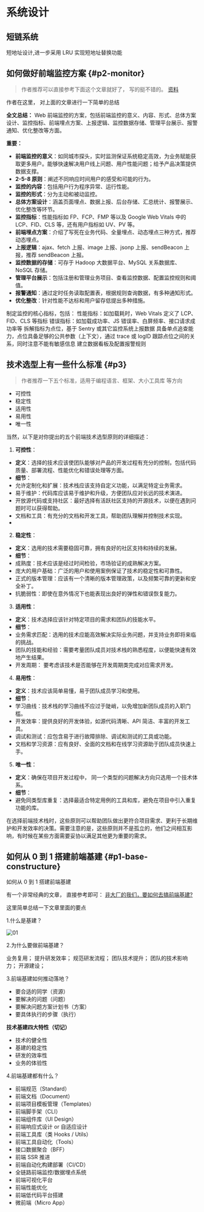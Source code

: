 
# 系统设计

## 短链系统

短地址设计,进一步采用 LRU 实现短地址替换功能

## 如何做好前端监控方案 {#p2-monitor}

> 作者推荐可以直接参考下面这个文章就好了， 写的挺不错的。
> [资料](https://juejin.cn/post/7285608128040206391)

作者在这里， 对上面的文章进行一下简单的总结

**全文总结：**
Web 前端监控的方案，包括前端监控的意义、内容、形式、总体方案设计、监控指标、前端埋点方案、上报逻辑、监控数据存储、管理平台展示、报警通知、优化整改等方面。

**重要：**

* **前端监控的意义**：如同城市探头，实时监测保证系统稳定高效，为业务赋能获取更多用户。能够快速解决用户线上问题、用户性能问题；给予产品决策提供数据支撑。
* **2-5-8 原则**：阐述不同响应时间用户的感受和可能的行为。
* **监控的内容**：包括用户行为程序异常、运行性能。
* **监控的形式**：分为主动和被动监控。
* **总体方案设计**：涵盖页面埋点、数据上报、后台存储、汇总统计、报警展示、优化整改等环节。
* **监控指标**：性能指标如 FP、FCP、FMP 等以及 Google Web Vitals 中的 LCP、FID、CLS 等，还有用户指标如 UV、PV 等。
* **前端埋点方案**：介绍了写死在业务代码、全量埋点、动态埋点三种方式，推荐动态埋点。
* **上报逻辑**：ajax、fetch 上报、image 上报、jsonp 上报、sendBeacon 上报，推荐 sendBeacon 上报。
* **监控数据的存储**：可存于 Hadoop 大数据平台、MySQL 关系数据库、NoSQL 存储。
* **管理平台展示**：包括注册和管理业务项目、查看监控数据、配置监控规则和阈值。
* **报警通知**：通过定时任务读取配置表，根据规则查询数据，有多种通知形式。
* **优化整改**：针对性能不达标和用户留存低提出多种措施。

制定监控的核心指标，包括：
性能指标：如加载耗时，Web Vitals 定义了 LCP、FID、CLS 等指标
错误指标：如加载成功率、JS 错误率、白屏频率、接口请求成功率等
拆解指标为点位，基于 Sentry 或其它监控系统上报数据
具备单点追查能力，点位具备足够的公共参数（上下文），通过 trace 或 logID 跟踪点位之间的关系，同时注意不能有敏感信息
建立数据看板及配置报警规则

## 技术选型上有一些什么标准 {#p3}

> 作者推荐一下五个标准，适用于编程语言、框架、大小工具库 等方向

* 可控性
* 稳定性
* 适用性
* 易用性
* 唯一性

当然，以下是对你提出的五个前端技术选型原则的详细描述：

1. **可控性**：

* **定义**：选择的技术应该使团队能够对产品的开发过程有充分的控制，包括代码质量、部署流程、性能优化和错误处理等方面。
* **细节**：
* 允许定制化和扩展：技术栈应该支持自定义功能，以满足特定业务需求。
* 易于维护：代码库应该易于维护和升级，方便团队应对长远的技术演进。
* 开放源代码或支持社区：最好选择有活跃社区支持的开源技术，以便在遇到问题时可以获得帮助。
* 文档和工具：有充分的文档和开发工具，帮助团队理解并控制技术实现。
*

2. **稳定性**：

* **定义**：选用的技术需要稳固可靠，拥有良好的社区支持和持续的发展。
* **细节**：
* 成熟度：技术应该是经过时间检验，市场验证的成熟解决方案。
* 庞大的用户基础：广泛的用户和使用案例保证了技术的稳定性和可靠性。
* 正式的版本管理：应该有一个清晰的版本管理政策，以及频繁可靠的更新和安全补丁。
* 抗脆弱性：即使在意外情况下也能表现出良好的弹性和错误恢复能力。

3. **适用性**：

* **定义**：技术选择应该针对特定项目的需求和团队的技能水平。
* **细节**：
* 业务需求匹配：选用的技术应能高效解决实际业务问题，并支持业务即将来临的挑战。
* 团队的技能和经验：需要考量团队成员对技术栈的熟悉程度，以便能快速有效地产生结果。
* 开发周期： 要考虑该技术是否能够在开发周期类完成对应需求开发。

4. **易用性**：

* **定义**：技术应该简单易懂，易于团队成员学习和使用。
* **细节**：
* 学习曲线：技术栈的学习曲线不应过于陡峭，以免增加新团队成员的入职门槛。
* 开发效率：提供良好的开发体验，如源代码清晰、API 简洁、丰富的开发工具。
* 调试和测试：应包含易于进行故障排除、调试和测试的工具或功能。
* 文档和学习资源：应有良好、全面的文档和在线学习资源助于团队成员快速上手。

5. **唯一性**：

* **定义**：确保在项目开发过程中， 同一个类型的问题解决方向只选用一个技术体系。
* **细节**：
* 避免同类型库重复：选择最适合特定用例的工具和库，避免在项目中引入重复功能的库。

在选择前端技术栈时，这些原则可以帮助团队做出更符合项目需求、更利于长期维护和开发效率的决策。需要注意的是，这些原则并不是孤立的，他们之间相互影响，有时候在某些方面需要妥协以满足其他更为重要的需求。

## 如何从 0 到 1 搭建前端基建 {#p1-base-constructure}

如何从 0 到 1 搭建前端基建

有一个非常经典的文章， 直接参考即可： [非大厂的我们，要如何去搞前端基建?](https://juejin.cn/post/7144881028661723167)

这里简单总结一下文章里面的要点

 1.什么是基建？

![01](https://p9-juejin.byteimg.com/tos-cn-i-k3u1fbpfcp/1a1bf7ac7a6040c1b8cabb5e2c72ff65~tplv-k3u1fbpfcp-zoom-in-crop-mark:1512:0:0:0.awebp)

 2.为什么要做前端基建？

业务复用；
提升研发效率；
规范研发流程；
团队技术提升；
团队的技术影响力；
开源建设；

 3.前端基建如何推动落地？

* 要合适的同学（资源）
* 要解决的问题（问题）
* 要解决问题方案计划书（方案）
* 要具体执行的步骤（执行）

**技术基建四大特性（切记）**

* 技术的健全性
* 基建的稳定性
* 研发的效率性
* 业务的体验性

 4.前端基建都有什么？

* 前端规范（Standard）
* 前端文档（Document）
* 前端项目模板管理（Templates）
* 前端脚手架（CLI）
* 前端组件库（UI Design）
* 前端响应式设计 or 自适应设计
* 前端工具库（类 Hooks / Utils）
* 前端工具自动化（Tools）
* 接口数据聚合（BFF）
* 前端 SSR 推进
* 前端自动化构建部署（CI/CD）
* 全链路前端监控/数据埋点系统
* 前端可视化平台
* 前端性能优化
* 前端低代码平台搭建
* 微前端（Micro App）
